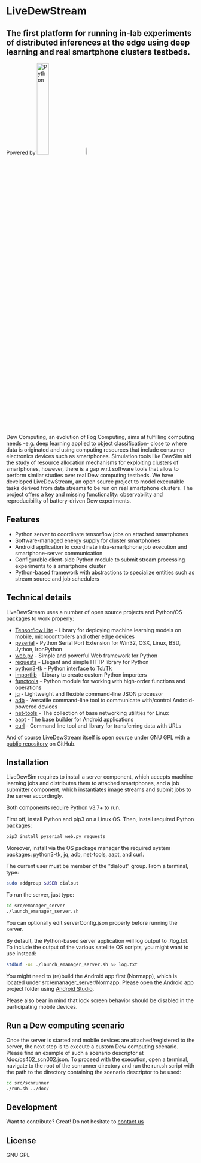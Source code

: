 # LiveDewStream
## The first platform for running in-lab experiments of distributed inferences at the edge using deep learning and real smartphone clusters testbeds.

Powered by [<img src="https://www.python.org/static/img/python-logo@2x.png" alt="Python" style="width:25%; height: 25%;" />](https://www.python.org) [<img src="https://upload.wikimedia.org/wikipedia/commons/thumb/6/64/Android_logo_2019_%28stacked%29.svg/1200px-Android_logo_2019_%28stacked%29.svg.png" alt="Android" style="height: 7%; width: 7%;" />](https://www.android.com)

Dew Computing, an evolution of Fog Computing, aims at fulfilling computing needs -e.g. deep learning applied to object classification- close to where data is originated and using computing resources that include consumer electronics devices such as smartphones. Simulation tools like DewSim aid the study of resource allocation mechanisms for exploiting clusters of smartphones, however, there is a gap w.r.t software tools that allow to perform similar studies over real Dew computing testbeds. We have developed LiveDewStream, an open source project to model executable tasks derived from data streams to be run on real smartphone clusters. The project offers a key and missing functionality: observability and reproducibility of battery-driven Dew experiments.

## Features

- Python server to coordinate tensorflow jobs on attached smartphones
- Software-managed energy supply for cluster smartphones
- Android application to coordinate intra-smartphone job execution and smartphone-server communication
- Configurable client-side Python module to submit stream processing experiments to a smartphone cluster
- Python-based framework with abstractions to specialize entities such as stream source and job schedulers

## Technical details

LiveDewStream uses a number of open source projects and Python/OS packages to work properly:

- [Tensorflow Lite](https://www.tensorflow.org/lite) - Library for deploying machine learning models on mobile, microcontrollers and other edge devices
- [pyserial](https://pypi.org/project/pyserial/) - Python Serial Port Extension for Win32, OSX, Linux, BSD, Jython, IronPython
- [web.py](https://webpy.org/) - Simple and powerful Web framework for Python
- [requests](https://docs.python-requests.org) - Elegant and simple HTTP library for Python
- [python3-tk](https://docs.python.org/3/library/tkinter.html) - Python interface to Tcl/Tk
- [importlib](https://docs.python.org/3/library/importlib.html) - Library to create custom Python importers 
- [functools](https://docs.python.org/3/library/functools.html) - Python module for working with high-order functions and operations
- [jq](https://stedolan.github.io/jq/) - Lightweight and flexible command-line JSON processor
- [adb](https://developer.android.com/studio/command-line/adb) - Versatile command-line tool to communicate with/control Android-powered devices
- [net-tools](https://sourceforge.net/projects/net-tools/) - The collection of base networking utilities for Linux
- [aapt](https://developer.android.com/studio/command-line/aapt2) - The base builder for Android applications
- [curl](https://curl.se/) - Command line tool and library for transferring data with URLs

And of course LiveDewStream itself is open source under GNU GPL with a [public repository](http://github.com/matieber/livedewstream) on GitHub.

## Installation

LiveDewSim requires to install a server component, which accepts machine learning jobs and distributes them to attached smartphones, and a job submitter component, which instantiates image streams and submit jobs to the server accordingly.

Both components require [Python](https://www.python.org/) v3.7+ to run.

First off, install Python and pip3 on a Linux OS. Then, install required Python packages:

```sh
pip3 install pyserial web.py requests
```

Moreover, install via the OS package manager the required system packages: python3-tk, jq, adb, net-tools, aapt, and curl. 

The current user must be member of the "dialout" group. From a terminal, type:

```sh
sudo addgroup $USER dialout
```

To run the server, just type:

```sh
cd src/emanager_server
./launch_emanager_server.sh
```

You can optionally edit serverConfig.json properly before running the server.

By default, the Python-based server application will log output to ./log.txt. To include the output of the various satellite OS scripts, you might want to use instead: 

```sh
stdbuf -oL ./launch_emanager_server.sh &> log.txt
```

You might need to (re)build the Android app first (Normapp), which is located under src/emanager_server/Normapp. Please open the Android app project folder using [Android Studio](https://developer.android.com/studio).

Please also bear in mind that lock screen behavior should be disabled in the participating mobile devices.

## Run a Dew computing scenario

Once the server is started and mobile devices are attached/registered to the server, the next step is to execute a custom Dew computing scenario. Please find an example of such a scenario descriptor at /doc/cs402_scn002.json.
To proceed with the execution, open a terminal, navigate to the root of the scnrunner directory and run the run.sh script with the path to the directory containing the scenario descriptor to be used:

```sh
cd src/scnrunner
./run.sh ../doc/
```

## Development

Want to contribute? Great! Do not hesitate to [contact us](mailto:matias.hirsch@isistan.unicen.edu.ar)

## License

GNU GPL
